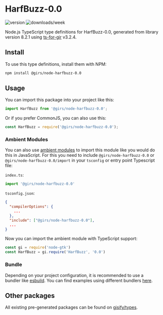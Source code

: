 
# HarfBuzz-0.0

![version](https://img.shields.io/npm/v/@girs/node-harfbuzz-0.0)
![downloads/week](https://img.shields.io/npm/dw/@girs/node-harfbuzz-0.0)


Node.js TypeScript type definitions for HarfBuzz-0.0, generated from library version 8.2.1 using [ts-for-gir](https://github.com/gjsify/ts-for-gir) v3.2.4.


## Install

To use this type definitions, install them with NPM:
```bash
npm install @girs/node-harfbuzz-0.0
```

## Usage

You can import this package into your project like this:
```ts
import HarfBuzz from '@girs/node-harfbuzz-0.0';
```

Or if you prefer CommonJS, you can also use this:
```ts
const HarfBuzz = require('@girs/node-harfbuzz-0.0');
```

### Ambient Modules

You can also use [ambient modules](https://github.com/gjsify/ts-for-gir/tree/main/packages/cli#ambient-modules) to import this module like you would do this in JavaScript.
For this you need to include `@girs/node-harfbuzz-0.0` or `@girs/node-harfbuzz-0.0/import` in your `tsconfig` or entry point Typescript file:

`index.ts`:
```ts
import '@girs/node-harfbuzz-0.0'
```

`tsconfig.json`:
```json
{
  "compilerOptions": {
    ...
  },
  "include": ["@girs/node-harfbuzz-0.0"],
  ...
}
```

Now you can import the ambient module with TypeScript support: 

```ts
const gi = require('node-gtk')
const HarfBuzz = gi.require('HarfBuzz', '0.0')
```


### Bundle

Depending on your project configuration, it is recommended to use a bundler like [esbuild](https://esbuild.github.io/). You can find examples using different bundlers [here](https://github.com/gjsify/ts-for-gir/tree/main/examples).

## Other packages

All existing pre-generated packages can be found on [gjsify/types](https://github.com/gjsify/types).

